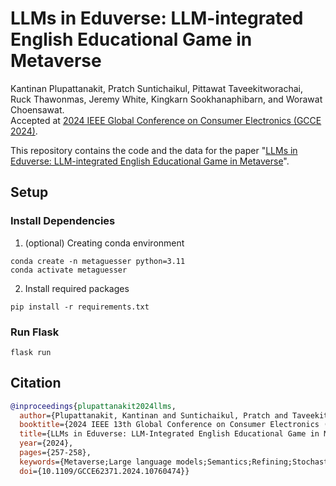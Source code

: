 # LLMs in Eduverse: LLM-integrated English Educational Game in Metaverse

Kantinan Plupattanakit, Pratch Suntichaikul, Pittawat Taveekitworachai, Ruck Thawonmas, Jeremy White, Kingkarn Sookhanaphibarn, and Worawat Choensawat.  
Accepted at [2024 IEEE Global Conference on Consumer Electronics (GCCE 2024)](https://www.ieee-gcce.org/2024/index.html).

This repository contains the code and the data for the paper "[LLMs in Eduverse: LLM-integrated English Educational Game in Metaverse](https://doi.org/10.1109/GCCE62371.2024.10760474)".

## Setup

### Install Dependencies

1. (optional) Creating conda environment

```
conda create -n metaguesser python=3.11
conda activate metaguesser
```

2. Install required packages

```
pip install -r requirements.txt
```

### Run Flask

```
flask run
```

## Citation
```bibtex
@inproceedings{plupattanakit2024llms,
  author={Plupattanakit, Kantinan and Suntichaikul, Pratch and Taveekitworachai, Pittawat and Thawonmas, Ruck and White, Jeremy and Sookhanaphibarn, Kingkarn and Choensawat, Worawat},
  booktitle={2024 IEEE 13th Global Conference on Consumer Electronics (GCCE)}, 
  title={LLMs in Eduverse: LLM-Integrated English Educational Game in Metaverse}, 
  year={2024},
  pages={257-258},
  keywords={Metaverse;Large language models;Semantics;Refining;Stochastic processes;Prototypes;Games;Consumer electronics;Large language models;Roblox;Metaverse;Word Guessing Game},
  doi={10.1109/GCCE62371.2024.10760474}}
```
